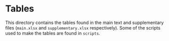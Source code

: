 # Tables

This directory contains the tables found in the main text and supplementary files
(`main.xlsx` and `supplementary.xlsx` respectively). Some of the scripts used to
make the tables are found in `scripts`.